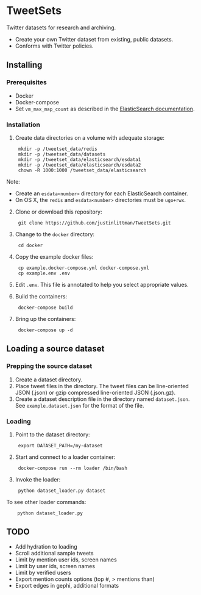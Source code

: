 # TweetSets
Twitter datasets for research and archiving.

* Create your own Twitter dataset from existing, public datasets.
* Conforms with Twitter policies.

## Installing
### Prerequisites
* Docker
* Docker-compose
* Set `vm_max_map_count` as described in the [ElasticSearch documentation](https://www.elastic.co/guide/en/elasticsearch/reference/current/docker.html).

### Installation
1. Create data directories on a volume with adequate storage:

        mkdir -p /tweetset_data/redis
        mkdir -p /tweetset_data/datasets
        mkdir -p /tweetset_data/elasticsearch/esdata1
        mkdir -p /tweetset_data/elasticsearch/esdata2
        chown -R 1000:1000 /tweetset_data/elasticsearch

Note:
* Create an `esdata<number>` directory for each ElasticSearch container.
* On OS X, the `redis` and `esdata<number>` directories must be `ugo+rwx`.
2. Clone or download this repository:

        git clone https://github.com/justinlittman/TweetSets.git
        
3. Change to the `docker` directory:
   
        cd docker
4. Copy the example docker files:

        cp example.docker-compose.yml docker-compose.yml
        cp example.env .env

5. Edit `.env`. This file is annotated to help you select appropriate values.
6. Build the containers:

        docker-compose build
7. Bring up the containers:

        docker-compose up -d

## Loading a source dataset
### Prepping the source dataset
1. Create a dataset directory.
2. Place tweet files in the directory. The tweet files can be line-oriented JSON (.json) or gzip compressed
line-oriented JSON (.json.gz).
3. Create a dataset description file in the directory named `dataset.json`. See `example.dataset.json` for
the format of the file.

### Loading
1. Point to the dataset directory:

        export DATASET_PATH=/my-dataset
2. Start and connect to a loader container:

        docker-compose run --rm loader /bin/bash
3. Invoke the loader:

        python dataset_loader.py dataset
    
To see other loader commands:

        python dataset_loader.py

## TODO
* Add hydration to loading
* Scroll additional sample tweets
* Limit by mention user ids, screen names
* Limit by user ids, screen names
* Limit by verified users
* Export mention counts options (top #, > mentions than)
* Export edges in gephi, additional formats
